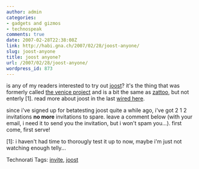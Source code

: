 ```yaml
---
author: admin
categories:
- gadgets and gizmos
- technospeak
comments: true
date: 2007-02-28T22:38:08Z
link: http://habi.gna.ch/2007/02/28/joost-anyone/
slug: joost-anyone
title: joost anyone?
url: /2007/02/28/joost-anyone/
wordpress_id: 873
---
```


is any of my readers interested to try out [joost](http://joost.com/)? it's the thing that was formerly called [the venice project](http://www.google.com/search?client=safari&rls=en&q=the+venice+project&ie=UTF-8&oe=UTF-8) and is a bit the same as [zattoo](http://zattoo.com/), but not enterly [1]. read more about joost in the last [wired here](http://www.wired.com/wired/archive/15.02/trouble.html).

since i've signed up for betatesting joost quite a while ago, i've got 2 1 2 invitations **no more** invitations to spare. leave a comment below (with your email, i need it to send you the invitation, but i won't spam you...). first come, first serve!

[1]: i haven't had time to thorougly test it up to now, maybe i'm just not watching enough telly...



Technorati Tags: [invite](http://www.technorati.com/tag/invite), [joost](http://www.technorati.com/tag/joost)
